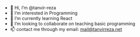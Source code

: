 - 👋 Hi, I’m @tanvir-reza
- 👀 I’m interested in Programming
- 🌱 I’m currently learning React
- 💞️ I’m looking to collaborate on teaching basic programming
- 📫 contact me through my email: mail@tanvirreza.net

<!---
tanvir-reza/tanvir-reza is a ✨ special ✨ repository because its `README.md` (this file) appears on your GitHub profile.
You can click the Preview link to take a look at your changes.
--->
